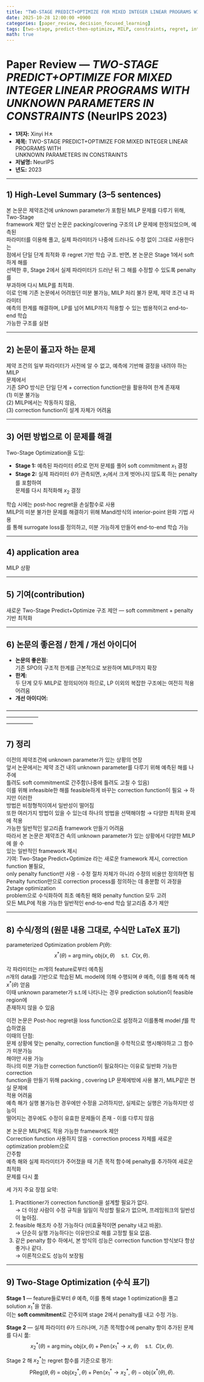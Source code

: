 ```yaml
---
title: "TWO-STAGE PREDICT+OPTIMIZE FOR MIXED INTEGER LINEAR PROGRAMS WITH UNKNOWN PARAMETERS IN CONSTRAINTS (NeurIPS 2023)"
date: 2025-10-28 12:00:00 +0900
categories: [paper_review, decision_focused_learning]
tags: [two-stage, predict-then-optimize, MILP, constraints, regret, interior-point, neurips2023]
math: true
---
```


# Paper Review — *TWO-STAGE PREDICT+OPTIMIZE FOR MIXED INTEGER LINEAR PROGRAMS WITH UNKNOWN PARAMETERS IN CONSTRAINTS* (NeurIPS 2023)

- **1저자:** Xinyi Hㅊ  
- **제목:** TWO-STAGE PREDICT+OPTIMIZE FOR MIXED INTEGER LINEAR PROGRAMS WITH  
UNKNOWN PARAMETERS IN CONSTRAINTS  
- **저널명:** NeurIPS  
- **년도:** 2023

---

## 1) High-Level Summary (3–5 sentences)

본 논문은 제약조건에 unknown parameter가 포함된 MILP 문제를 다루기 위해, Two-Stage  
framework 제안 앞선 논문은 packing/covering 구조의 LP 문제에 한정되었으며, 예측된  
파라미터를 이용해 풀고, 실제 파라미터가 나중에 드러나도 수정 없이 그대로 사용한다는  
점에서 단일 단계 최적화 후 regret 기반 학습 구조. 반면, 본 논문은 Stage 1에서 soft하게 해를  
선택한 후, Stage 2에서 실제 파라미터가 드러난 뒤 그 해를 수정할 수 있도록 penalty를  
부과하며 다시 MILP를 최적화.  
이로 인해 기존 논문에서 어려웠던 미분 불가능, MILP 처리 불가 문제, 제약 조건 내 파라미터  
예측의 한계를 해결하며, LP를 넘어 MILP까지 적용할 수 있는 범용적이고 end-to-end 학습  
가능한 구조를 실현

---

## 2) 논문이 풀고자 하는 문제

제약 조건의 일부 파라미터가 사전에 알 수 없고, 예측에 기반해 결정을 내려야 하는 MILP  
문제에서  
기존 SPO 방식은 단일 단계 + correction function만을 활용하여 한계 존재재  
(1) 미분 불가능  
(2) MILP에서는 작동하지 않음,  
(3) correction function이 설계 자체가 어려움

---

## 3) 어떤 방법으로 이 문제를 해결

Two-Stage Optimization을 도입:  
- **Stage 1:** 예측된 파라미터 $\hat{\theta}$으로 먼저 문제를 풀어 soft commitment $x_1$ 결정  
- **Stage 2:** 실제 파라미터 $\theta$가 관측되면, $x_1$에서 크게 벗어나지 않도록 하는 penalty를 포함하여  
  문제를 다시 최적화해 $x_2$ 결정  

학습 시에는 post-hoc regret을 손실함수로 사용  
MILP의 미분 불가한 문제를 해결하기 위해 Mandi방식의 interior-point 완화 기법 사용  
를 통해 surrogate loss를 정의하고, 미분 가능하게 만들어 end-to-end 학습 가능

---

## 4) application area

MILP 상황

---

## 5) 기여(contribution)

새로운 Two-Stage Predict+Optimize 구조 제안 — soft commitment + penalty 기반 최적화

---

## 6) 논문의 좋은점 / 한계 / 개선 아이디어

- **논문의 좋은점:**  
  기존 SPO의 구조적 한계를 근본적으로 보완하며 MILP까지 확장
- **한계:**  
  두 단계 모두 MILP로 정의되어야 하므로, LP 이외의 복잡한 구조에는 여전히 적용 어려움
- **개선 아이디어:**  

——————————————————————————————————————————  
—————

## 7) 정리

이전의 제약조건에 unknown parameter가 있는 상황의 연장  
앞서 논문에서는 제약 조건 내의 unknown parameter를 다루기 위해 예측된 해를 나주에  
틀려도 soft commitment로 간주함(나중에 틀려도 고칠 수 있음)  
이를 위해 infeasible한 해를 feasible하게 바꾸는 correction function이 필요 → 하지만 이러한  
방법은 비정형적이여서 일반성이 떨어짐  
또한 여러가지 방법이 있을 수 있는데 하나의 방법을 선택해야함 → 다양한 최적화 문제에 적용  
가능한 일반적인 알고리즘 framework 만들기 어려움  
따라서 본 논문은 제약조건 속의 unknown parameter가 있는 상황에서 다양한 MILP에 쓸 수  
있는 일반적인 framework 제시  
기여: Two-Stage Predict+Optimize 라는 새로운 framework 제시, correction function 불필요,  
only penalty function만 사용 - 수정 절차 자체가 아니라 수정의 비용만 정의하면 됨  
Penalty function만으로 correction process를 정의하는 데 충분함 이 과정을 2stage optimization  
problem으로 수식화하여 최초 예측된 해와 penalty function 모두 고려  
모든 MILP에 적용 가능한 일반적인 end-to-end 학습 알고리즘 추가 제안

---

## 8) 수식/정의 (원문 내용 그대로, 수식만 LaTeX 표기)

parameterized Optimization problem $P(\theta)$:
$$
x^*(\theta) \;=\; \arg\min_{x}\ \mathrm{obj}(x,\theta)
\quad \text{s.t. }\ C(x,\theta).
$$

각 파라미터는 $m$개의 feature로부터 예측됨  
$n$개의 data를 기반으로 학습된 ML model에 의해 수행되며 $\theta$ 예측, 이를 통해 예측 해 $x^*(\theta)$ 얻음  
이때 unknown parameter가 s.t.에 나타나는 경우 prediction solution이 feasible region에  
존재하지 않을 수 있음

이전 논문은 Post-hoc regret을 loss function으로 설정하고 이를통해 model $f$를 학습하였음  
이때의 단점:  
문제 상황에 맞는 penalty, correction function을 수학적으로 명시해야하고 그 함수가 미분가능  
해야만 사용 가능  
하나의 미분 가능한 correction function이 필요하다는 이유로 일반화 가능한 correction  
function을 만들기 위해 packing , covering LP 문제에밖에 사용 불가, MILP같은 현실 문제에  
적용 어려움  
예측 해가 실행 불가능한 경우에만 수정을 고려하지만, 실제로는 실행은 가능하지만 성능이  
떨어지는 경우에도 수정이 유효한 문제들이 존재 - 이를 다루지 않음

본 논문은 MILP에도 적용 가능한 framework 제안  
Correction function 사용하지 않음 - correction process 자체를 새로운 optimization problem으로  
간주함  
예측 해와 실제 파라미터가 주어졌을 때 기존 목적 함수에 penalty를 추가하여 새로운 최적화  
문제를 다시 풂

세 가지 주요 장점 요약:  
1. Practitioner가 correction function을 설계할 필요가 없다.  
   → 더 이상 사람이 수정 규칙을 일일이 작성할 필요가 없으며, 프레임워크의 일반성이 높아짐.  
2. feasible 해조차 수정 가능하다 (비효율적이면 penalty 내고 바꿈).  
   → 단순히 실행 가능하다는 이유만으로 해를 고정할 필요 없음.  
3. 같은 penalty 함수 하에서, 본 방식의 성능은 correction function 방식보다 항상 좋거나 같다.  
   → 이론적으로도 성능이 보장됨

---

## 9) Two-Stage Optimization (수식 표기)

**Stage 1** — feature들로부터 $\theta$ 예측, 이를 통해 stage 1 optimization을 풀고 solution $x_1^*$을 얻음.  
이는 **soft commitment**로 간주되며 stage 2에서 penalty를 내고 수정 가능.

**Stage 2** — 실제 파라미터 $\theta$가 드러나며, 기존 목적함수에 penalty 항이 추가된 문제를 다시 풂:
$$
x_2^*(\theta)
\;=\;
\arg\min_{x}\ \mathrm{obj}(x,\theta)\;+\;\mathrm{Pen}\!\big(x_1^* \to x,\ \theta\big)
\quad \text{s.t. }\ C(x,\theta).
$$

Stage 2 해 $x_2^*$는 regret 함수를 기준으로 평가:
$$
\mathrm{PReg}(\theta,\theta)
\;=\;
\mathrm{obj}(x_2^*,\theta)\;+\;\mathrm{Pen}\!\big(x_1^* \to x_2^*,\ \theta\big)\;-\;\mathrm{obj}\!\big(x^*(\theta),\theta\big).
$$

